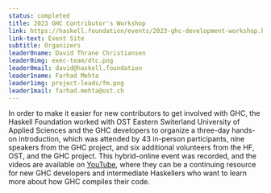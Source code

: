 ```yaml
---
status: completed
title: 2023 GHC Contributor's Workshop
link: https://haskell.foundation/events/2023-ghc-development-workshop.html
link-text: Event Site
subtitle: Organizers
leader0name: David Thrane Christiansen
leader0img: exec-team/dtc.png
leader0mail: david@haskell.foundation
leader1name: Farhad Mehta
leader1img: project-leads/fm.png
leader1mail: farhad.mehta@ost.ch
---
```


In order to make it easier for new contributors to get involved with GHC, the Haskell Foundation worked with OST Eastern Switerland University of Applied Sciences and the GHC developers to organize a three-day hands-on introduction, which was attended by 43 in-person participants, nine speakers from the GHC project, and six additional volunteers from the HF, OST, and the GHC project. This hybrid-online event was recorded, and the videos are available on [YouTube](https://www.youtube.com/playlist?list=PLQpeDZt0_xQfTQPvjsT1ub-qVPXJ6fVy0), where they can be a continuing resource for new GHC developers and intermediate Haskellers who want to learn more about how GHC compiles their code.

